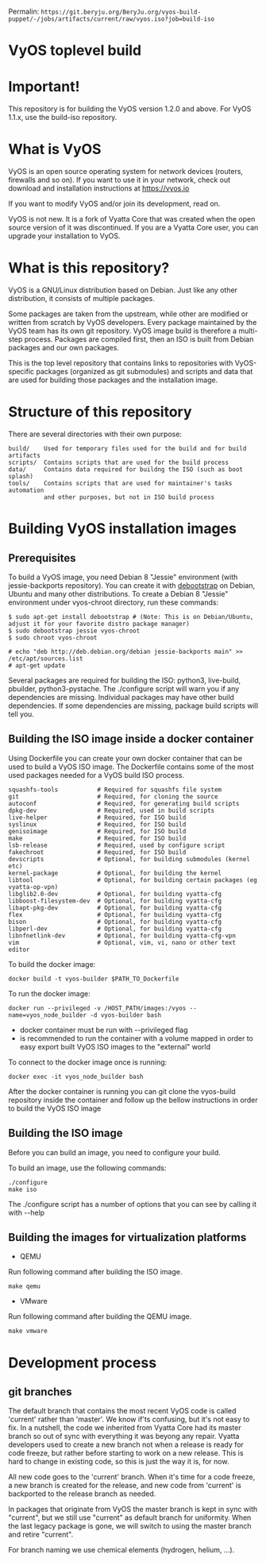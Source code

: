Permalin: `https://git.beryju.org/BeryJu.org/vyos-build-puppet/-/jobs/artifacts/current/raw/vyos.iso?job=build-iso`


VyOS toplevel build
===================

# Important!

This repository is for building the VyOS version 1.2.0 and above.
For VyOS 1.1.x, use the build-iso repository.


# What is VyOS

VyOS is an open source operating system for network devices (routers, firewalls and so on).
If you want to use it in your network, check out download and installation instructions at https://vyos.io

If you want to modify VyOS and/or join its development, read on.

VyOS is not new. It is a fork of Vyatta Core that was created when the open source version of it was
discontinued. If you are a Vyatta Core user, you can upgrade your installation to VyOS.

# What is this repository?

VyOS is a GNU/Linux distribution based on Debian. Just like any other distribution, it consists of multiple
packages.

Some packages are taken from the upstream, while other are modified or written from scratch by VyOS developers.
Every package maintained by the VyOS team has its own git repository. VyOS image build is therefore a multi-step
process. Packages are compiled first, then an ISO is built from Debian packages and our own packages.

This is the top level repository that contains links to repositories with VyOS-specific packages (organized
as git submodules) and scripts and data that are used for building those packages and the installation image.

# Structure of this repository

There are several directories with their own purpose:

    build/    Used for temporary files used for the build and for build artifacts
    scripts/  Contains scripts that are used for the build process
    data/     Contains data required for buildng the ISO (such as boot splash)
    tools/    Contains scripts that are used for maintainer's tasks automation
              and other purposes, but not in ISO build process

# Building VyOS installation images

## Prerequisites

To build a VyOS image, you need Debian 8 "Jessie" environment (with jessie-backports repository). You can create it with [debootstrap](https://wiki.debian.org/Debootstrap) on Debian, Ubuntu and many other distributions. To create a Debian 8 "Jessie" environment under vyos-chroot directory, run these commands:

```
$ sudo apt-get install debootstrap # (Note: This is on Debian/Ubuntu, adjust it for your favorite distro package manager)
$ sudo debootstrap jessie vyos-chroot
$ sudo chroot vyos-chroot

# echo "deb http://deb.debian.org/debian jessie-backports main" >> /etc/apt/sources.list
# apt-get update
```

Several packages are required for building the ISO: python3, live-build, pbuilder, python3-pystache. The ./configure script
will warn you if any dependencies are missing.
Individual packages may have other build dependencies. If some dependencies are missing, package build scripts will tell you.

## Building the ISO image inside a docker container

Using Dockerfile you can create your own docker container that can be used to build a VyOS ISO image.
The Dockerfile contains some of the most used packages needed for a VyOS build ISO process.

```
squashfs-tools           # Required for squashfs file system
git                      # Required, for cloning the source
autoconf                 # Required, for generating build scripts
dpkg-dev                 # Required, used in build scripts
live-helper              # Required, for ISO build
syslinux                 # Required, for ISO build
genisoimage              # Required, for ISO build
make                     # Required, for ISO build
lsb-release              # Required, used by configure script
fakechroot               # Required, for ISO build
devscripts               # Optional, for building submodules (kernel etc)
kernel-package           # Optional, for building the kernel
libtool                  # Optional, for building certain packages (eg vyatta-op-vpn)
libglib2.0-dev           # Optional, for building vyatta-cfg 
libboost-filesystem-dev  # Optional, for building vyatta-cfg
libapt-pkg-dev           # Optional, for building vyatta-cfg
flex                     # Optional, for building vyatta-cfg
bison                    # Optional, for building vyatta-cfg
libperl-dev              # Optional, for building vyatta-cfg
libnfnetlink-dev         # Optional, for building vyatta-cfg-vpn
vim                      # Optional, vim, vi, nano or other text editor
```

To build the docker image:

```
docker build -t vyos-builder $PATH_TO_Dockerfile
```

To run the docker image:

```
docker run --privileged -v /HOST_PATH/images:/vyos --name=vyos_node_builder -d vyos-builder bash
```
* docker container must be run with --privileged flag
* is recommended to run the container with a volume mapped in order to easy export built VyOS ISO images 
to the "external" world

To connect to the docker image once is running:
```
docker exec -it vyos_node_builder bash
```

After the docker container is running you can git clone the vyos-build repository inside the container 
and follow up the bellow instructions in order to build the VyOS ISO image 

## Building the ISO image

Before you can build an image, you need to configure your build. 

To build an image, use the following commands:

```
./configure
make iso
```

The ./configure script has a number of options that you can see by calling it with --help

## Building the images for virtualization platforms

* QEMU

Run following command after building the ISO image.

```
make qemu
```

* VMware

Run following command after building the QEMU image.

```
make vmware
```

# Development process

## git branches

The default branch that contains the most recent VyOS code is called 'current' rather than 'master'.
We know if'ts confusing, but it's not easy to fix.
In a nutshell, the code we inherited from Vyatta Core had its master branch so out of sync with everything
it was beyong any repair. Vyatta developers used to create a new branch not when a release is ready for
code freeze, but rather before starting to work on a new release.
This is hard to change in existing code, so this is just the way it is, for now.

All new code goes to the 'current' branch. When it's time for a code freeze, a new branch is created
for the release, and new code from 'current' is backported to the release branch as needed.

In packages that originate from VyOS the master branch is kept in sync with "current", but we still use
"current" as default branch for uniformity. When the last legacy package is gone, we will switch to using
the master branch and retire "current".

For branch naming we use chemical elements (hydrogen, helium, ...).
